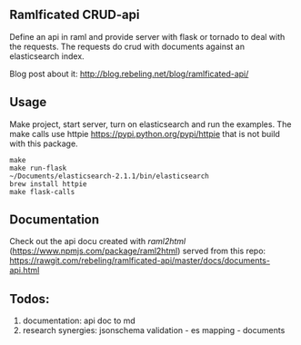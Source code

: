 Ramlficated CRUD-api
--------------------

Define an api in raml and provide server with flask or tornado to deal
with the requests. The requests do crud with documents against an elasticsearch index.

Blog post about it: http://blog.rebeling.net/blog/ramlficated-api/


Usage
------
Make project, start server, turn on elasticsearch and run the examples. The make
calls use httpie https://pypi.python.org/pypi/httpie that is not build with this
package.

    make
    make run-flask
    ~/Documents/elasticsearch-2.1.1/bin/elasticsearch
    brew install httpie
    make flask-calls


Documentation
--------------

Check out the api docu created with *raml2html* (https://www.npmjs.com/package/raml2html)
served from this repo: https://rawgit.com/rebeling/ramlficated-api/master/docs/documents-api.html


Todos:
-----

1. documentation: api doc to md
2. research synergies: jsonschema validation - es mapping - documents
